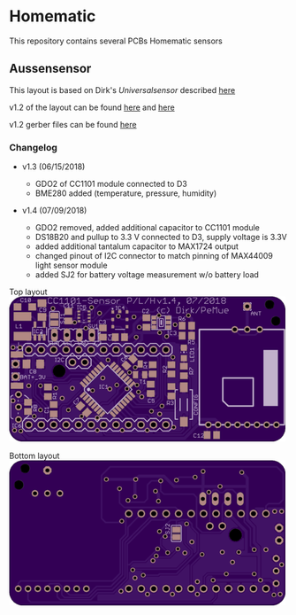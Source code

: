 # Homematic
This repository contains several PCBs Homematic sensors

## Aussensensor
This layout is based on Dirk's *Universalsensor* described [here](https://wiki.fhem.de/wiki/Universalsensor)

v1.2 of the layout can be found [here](https://github.com/kc-GitHub/Wettersensor/blob/master/Schematic/Universal-Sensor_Atmega328.sch) 
and [here](https://github.com/kc-GitHub/Wettersensor/blob/master/Schematic/Universal-Sensor_Atmega328.brd)

v1.2 gerber files can be found [here](Aussensensor_v1.2_gerber)

### Changelog

* v1.3 (06/15/2018)
  * GDO2 of CC1101 module connected to D3
  * BME280 added (temperature, pressure, humidity)

* v1.4 (07/09/2018)
  * GDO2 removed, added additional capacitor to CC1101 module
  * DS18B20 and pullup to 3.3 V connected to D3, supply voltage is 3.3V
  * added additional tantalum capacitor to MAX1724 output
  * changed pinout of I2C connector to match pinning of MAX44009 light sensor module
  * added SJ2 for battery voltage measurement w/o battery load
  
Top layout ![picture](pic/Aussensensor_v1.4_top.png)

Bottom layout ![picture](pic/Aussensensor_v1.4_bot.png)